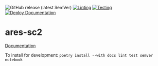 ![GitHub release (latest SemVer)](https://img.shields.io/github/v/release/AresSC2/ares-sc2?color=brightgreen&sort=semver)
[![Linting](https://github.com/AresSC2/ares-sc2/actions/workflows/lint.yml/badge.svg)](https://github.com/AresSC2/ares-sc2/actions/workflows/lint.yml)
[![Testing](https://github.com/AresSC2/ares-sc2/actions/workflows/test.yml/badge.svg)](https://github.com/AresSC2/ares-sc2/actions/workflows/test.yml)
[![Deploy Documentation](https://github.com/AresSC2/ares-sc2/actions/workflows/pages.yml/badge.svg)](https://github.com/AresSC2/ares-sc2/actions/workflows/pages.yml)

# ares-sc2

[Documentation](https://aressc2.github.io/ares-sc2/index.html)

To install for development:
`poetry install --with docs lint test semver notebook`
